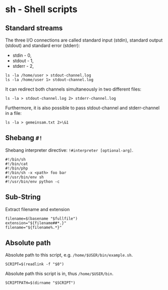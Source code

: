 # sh - Shell scripts 

## Standard streams
The three I/O connections are called standard input (stdin), standard output (stdout) and standard error (stderr):

*	stdin  - 0,
*	stdout - 1,
*	stderr - 2,

```
ls -la /home/user > stdout-channel.log
ls -la /home/user 1> stdout-channel.log
```

It can redirect both channels simultaneously in two different files:
```
ls -la > stdout-channel.log 2> stderr-channel.log
```

Furthermore, it is also possible to pass stdout-channel and stderr-channel in a file:
```
ls -la > gemeinsam.txt 2>\&1 
```

## Shebang `#!`
Shebang interpreter directive: `!#interpreter [optional-arg]`.
```
#!/bin/sh    
#!/bin/cat
#!/bin/php
#!/bin/sh -x <path> foo bar
#!/usr/bin/env sh
#!/usr/bin/env python -c
```

## Sub-String
Extract filename and extension
```
filename=$(basename "$fullfile")
extension="${filename##*.}"
filename="${filename%.*}"
```

## Absolute path
Absolute path to this script, e.g. `/home/$USER/bin/example.sh`.
```
SCRIPT=$(readlink -f "$0")
```
Absolute path this script is in, thus `/home/$USER/bin`.
```
SCRIPTPATH=$(dirname "$SCRIPT")
```
